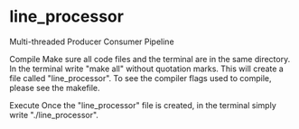 # line_processor
Multi-threaded Producer Consumer Pipeline

Compile
Make sure all code files and the terminal are in the same directory. In the
terminal write "make all" without quotation marks. This will create a file called "line_processor". 
To see the compiler flags used to compile, please see the makefile. 

Execute
Once the "line_processor" file is created, in the terminal simply write "./line_processor".

